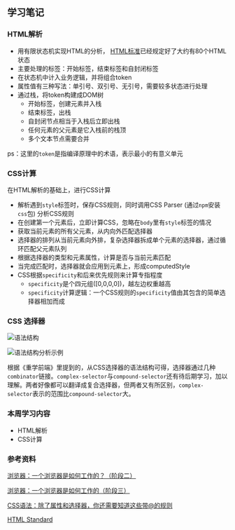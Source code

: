 ## 学习笔记



### HTML解析

* 用有限状态机实现HTML的分析， [HTML标准](https://html.spec.whatwg.org/multipage/)已经规定好了大约有80个HTML状态
* 主要处理的标签：开始标签，结束标签和自封闭标签
* 在状态机中计入业务逻辑，并将组合token
* 属性值有三种写法：单引号、双引号、无引号，需要较多状态进行处理
* 通过栈，将token构建成DOM树
  * 开始标签，创建元素并入栈
  * 结束标签，出栈
  * 自封闭节点相当于入栈后立即出栈
  * 任何元素的父元素是它入栈前的栈顶
  * 多个文本节点需要合并

ps：这里的`token`是指编译原理中的术语，表示最小的有意义单元

### CSS计算

在HTML解析的基础上，进行CSS计算

* 解析遇到`style`标签时，保存CSS规则，同时调用CSS Parser (通过`npm`安装`css`包) 分析CSS规则
* 在创建第一个元素后，立即计算CSS，忽略在`body`里有`style`标签的情况
* 获取当前元素的所有父元素，从内向外匹配选择器
* 选择器的排列从当前元素向外排，复杂选择器拆成单个元素的选择器，通过循环匹配父元素队列
* 根据选择器的类型和元素属性，计算是否与当前元素匹配
* 当完成匹配时，选择器就会应用到元素上，形成computedStyle
* CSS根据`specificity`和后来优先规则来计算专指程度
  * `specificity`是个四元组([0,0,0,0])，越左边权重越高
  * `specificity`计算逻辑：一个CSS规则的`specificity`值由其包含的简单选择器相加而成


### CSS 选择器

![语法结构](https://static001.geekbang.org/resource/image/4f/67/4fa32e5cf47c72a58f7a8211d4e8fc67.png)

![语法结构分析示例](https://static001.geekbang.org/resource/image/8b/7c/8bdd0a249ab1dbf8b854b2decd7eb87c.png)

根据《重学前端》里提到的，从CSS选择器的语法结构可得，选择器通过几种`combinator`链接。`complex-selector`与`compound-selector`还有待后期学习，加以理解。两者好像都可以翻译成复合选择器，但两者又有所区别，`complex-selector`表示的范围比`compound-selector`大。



### 本周学习内容

* HTML解析
* CSS计算

###  参考资料

[浏览器：一个浏览器是如何工作的？（阶段二）](https://time.geekbang.org/column/article/80260)

[浏览器：一个浏览器是如何工作的（阶段三）](https://time.geekbang.org/column/article/80311)

[CSS语法：除了属性和选择器，你还需要知道这些带@的规则](https://time.geekbang.org/column/article/80042)

[HTML  Standard](https://html.spec.whatwg.org/multipage/)

